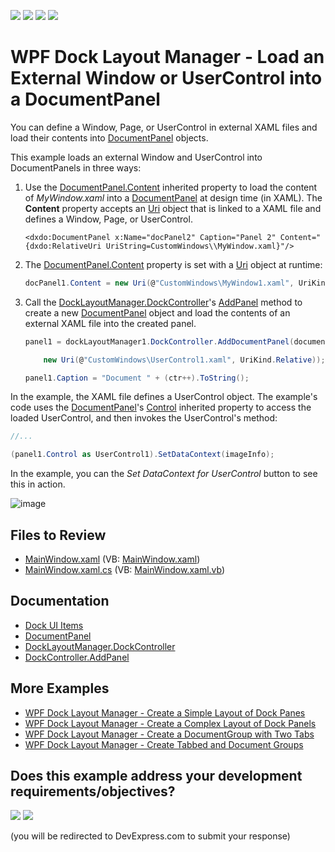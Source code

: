 <!-- default badges list -->
![](https://img.shields.io/endpoint?url=https://codecentral.devexpress.com/api/v1/VersionRange/128643691/24.2.1%2B)
[![](https://img.shields.io/badge/Open_in_DevExpress_Support_Center-FF7200?style=flat-square&logo=DevExpress&logoColor=white)](https://supportcenter.devexpress.com/ticket/details/E2410)
[![](https://img.shields.io/badge/📖_How_to_use_DevExpress_Examples-e9f6fc?style=flat-square)](https://docs.devexpress.com/GeneralInformation/403183)
[![](https://img.shields.io/badge/💬_Leave_Feedback-feecdd?style=flat-square)](#does-this-example-address-your-development-requirementsobjectives)
<!-- default badges end -->

# WPF Dock Layout Manager - Load an External Window or UserControl into a DocumentPanel

You can define a Window, Page, or UserControl in external XAML files and load their contents into [DocumentPanel](https://docs.devexpress.com/WPF/DevExpress.Xpf.Docking.DockLayoutManager.DocumentPanel) objects.

This example loads an external Window and UserControl into DocumentPanels in three ways:

1. Use the [DocumentPanel.Content](https://docs.devexpress.com/WPF/DevExpress.Xpf.Docking.ContentItem.Content) inherited property to load the content of _MyWindow.xaml_ into a [DocumentPanel](https://docs.devexpress.com/WPF/DevExpress.Xpf.Docking.DockLayoutManager.DocumentPanel) at design time (in XAML). The **Content** property accepts an [Uri](https://docs.microsoft.com/en-us/dotnet/api/system.uri) object that is linked to a XAML file and defines a Window, Page, or UserControl.


    ```xaml
    <dxdo:DocumentPanel x:Name="docPanel2" Caption="Panel 2" Content="{dxdo:RelativeUri UriString=CustomWindows\\MyWindow.xaml}"/>
    ```

2. The [DocumentPanel.Content](https://docs.devexpress.com/WPF/DevExpress.Xpf.Docking.ContentItem.Content) property is set with a [Uri](https://docs.microsoft.com/en-us/dotnet/api/system.uri) object at runtime:</p>

    ```cs
    docPanel1.Content = new Uri(@"CustomWindows\MyWindow1.xaml", UriKind.Relative);
    ```

3. Call the [DockLayoutManager.DockController](https://docs.devexpress.com/WPF/DevExpress.Xpf.Docking.DockLayoutManager.DockController)'s [AddPanel](https://docs.devexpress.com/WPF/DevExpress.Xpf.Docking.DockControllerBase.AddDocumentPanel.overloads) method to create a new [DocumentPanel](https://docs.devexpress.com/WPF/DevExpress.Xpf.Docking.DockLayoutManager.DocumentPanel) object and load the contents of an external XAML file into the created panel.

    ```cs
    panel1 = dockLayoutManager1.DockController.AddDocumentPanel(documentGroup1,

        new Uri(@"CustomWindows\UserControl1.xaml", UriKind.Relative));

    panel1.Caption = "Document " + (ctr++).ToString();
    ```

In the example, the XAML file defines a UserControl object. The example's code uses the [DocumentPanel](https://docs.devexpress.com/WPF/DevExpress.Xpf.Docking.DockLayoutManager.DocumentPanel)'s [Control](https://docs.devexpress.com/WPF/DevExpress.Xpf.Docking.LayoutPanel.Control) inherited property to access the loaded UserControl, and then invokes the UserControl's method:

```cs
//...

(panel1.Control as UserControl1).SetDataContext(imageInfo);
```

In the example, you can the _Set DataContext for UserControl_ button to see this in action.

![image](https://github.com/DevExpress-Examples/wpf-docklayoutmanager-load-an-external-window-or-usercontrol-into-a-documentpanel/assets/65009440/4d10f9ef-c02c-4619-98e2-903da24fb107)

## Files to Review

* [MainWindow.xaml](./CS/DocumentPanel_Content/MainWindow.xaml) (VB: [MainWindow.xaml](./VB/DocumentPanel_Content/MainWindow.xaml))
* [MainWindow.xaml.cs](./CS/DocumentPanel_Content/MainWindow.xaml.cs) (VB: [MainWindow.xaml.vb](./VB/DocumentPanel_Content/MainWindow.xaml.vb))

## Documentation

- [Dock UI Items](https://docs.devexpress.com/WPF/7209/controls-and-libraries/layout-management/dock-windows/dock-items)
- [DocumentPanel](https://docs.devexpress.com/WPF/DevExpress.Xpf.Docking.DocumentPanel)
- [DockLayoutManager.DockController](https://docs.devexpress.com/WPF/DevExpress.Xpf.Docking.DockLayoutManager.DockController)
- [DockController.AddPanel](https://docs.devexpress.com/WPF/DevExpress.Xpf.Docking.DockControllerBase.AddDocumentPanel.overloads)

## More Examples

- [WPF Dock Layout Manager - Create a Simple Layout of Dock Panes](https://github.com/DevExpress-Examples/how-to-create-a-simple-layout-of-dock-panes-e1600)
- [WPF Dock Layout Manager - Create a Complex Layout of Dock Panels](https://github.com/DevExpress-Examples/how-to-create-a-complex-layout-of-dock-panels-e1663)
- [WPF Dock Layout Manager - Сreate a DocumentGroup with Two Tabs](https://github.com/DevExpress-Examples/how-to-create-a-documentgroup-with-two-tabs-e1670)
- [WPF Dock Layout Manager - Create Tabbed and Document Groups](https://github.com/DevExpress-Examples/how-to-create-a-tabbedgroup-and-documentgroup-groups-e1656)
<!-- feedback -->
## Does this example address your development requirements/objectives?

[<img src="https://www.devexpress.com/support/examples/i/yes-button.svg"/>](https://www.devexpress.com/support/examples/survey.xml?utm_source=github&utm_campaign=wpf-docklayoutmanager-load-an-external-window-or-usercontrol-into-a-documentpanel&~~~was_helpful=yes) [<img src="https://www.devexpress.com/support/examples/i/no-button.svg"/>](https://www.devexpress.com/support/examples/survey.xml?utm_source=github&utm_campaign=wpf-docklayoutmanager-load-an-external-window-or-usercontrol-into-a-documentpanel&~~~was_helpful=no)

(you will be redirected to DevExpress.com to submit your response)
<!-- feedback end -->
